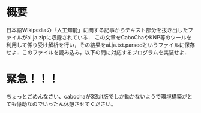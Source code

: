 # 概要
日本語Wikipediaの「人工知能」に関する記事からテキスト部分を抜き出したファイルがai.ja.zipに収録されている． この文章をCaboChaやKNP等のツールを利用して係り受け解析を行い，その結果をai.ja.txt.parsedというファイルに保存せよ．このファイルを読み込み，以下の問に対応するプログラムを実装せよ．

# 緊急！！！
ちょっとごめんなさい、cabochaが32bit版でしか動かないようで環境構築がとても億劫なのでいったん休憩させてください。
